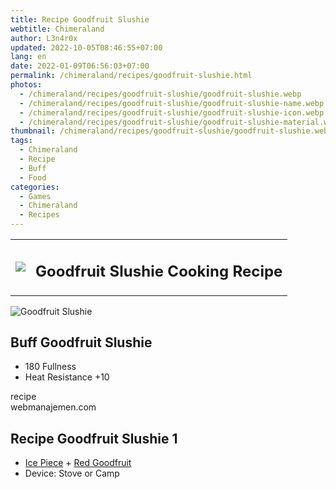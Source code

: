 ```yaml
---
title: Recipe Goodfruit Slushie
webtitle: Chimeraland
author: L3n4r0x
updated: 2022-10-05T08:46:55+07:00
lang: en
date: 2022-01-09T06:56:03+07:00
permalink: /chimeraland/recipes/goodfruit-slushie.html
photos:
  - /chimeraland/recipes/goodfruit-slushie/goodfruit-slushie.webp
  - /chimeraland/recipes/goodfruit-slushie/goodfruit-slushie-name.webp
  - /chimeraland/recipes/goodfruit-slushie/goodfruit-slushie-icon.webp
  - /chimeraland/recipes/goodfruit-slushie/goodfruit-slushie-material.webp
thumbnail: /chimeraland/recipes/goodfruit-slushie/goodfruit-slushie.webp
tags:
  - Chimeraland
  - Recipe
  - Buff
  - Food
categories:
  - Games
  - Chimeraland
  - Recipes
---
```


<section id="bootstrap-wrapper"><link rel="stylesheet" href="https://cdn.statically.io/gh/dimaslanjaka/Web-Manajemen/40ac3225/css/bootstrap-4.5-wrapper.css"/><div class="row mb-2"><div class="col-md-12 mb-2"><table class="table" id="post-info"><tbody><tr><td><img class="d-inline-block me-2" src="/chimeraland/recipes/goodfruit-slushie/goodfruit-slushie-icon.webp" width="auto" height="auto"/></td><td><h1 class="fs-5">Goodfruit Slushie Cooking Recipe</h1></td></tr></tbody></table></div></div><div class="card mb-2"><div class="row g-0"><div class="col-sm-4 position-relative mb-2"><img src="/chimeraland/recipes/goodfruit-slushie/goodfruit-slushie-material.webp" class="card-img fit-cover w-100 h-100" alt="Goodfruit Slushie" data-fancybox="true"/></div><div class="col-sm-8 mb-2"><div class="card-body"><h2 class="card-title fs-5">Buff Goodfruit Slushie</h2><div class="card-text"><ul><li>180 Fullness</li><li>Heat Resistance +10</li></ul></div><span class="badge rounded-pill bg-dark">recipe</span></div><div class="card-footer text-end text-muted">webmanajemen.com</div></div></div></div><div class="row mb-2"><div class="col-12 col-lg-6 recipe-item mb-2"><div class="card"><div class="card-body"><h2 class="card-title fs-5">Recipe Goodfruit Slushie 1</h2><div class="card-text"><ul><li><a class="text-decoration-none" href="/chimeraland/materials/ice-piece.html">Ice Piece</a><span> + </span><a class="text-decoration-none" href="/chimeraland/materials/red-goodfruit.html">Red Goodfruit</a></li><li>Device: Stove or Camp</li></ul></div></div></div></div></div></section>
